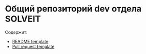 # Общий репозиторий dev отдела SOLVEIT

Содержит:
- [README template](./README_template)
- [Pull request template](./PULL_REQUEST_TEMPLATE.md)
